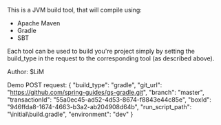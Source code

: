 This is a JVM build tool, that will compile using:
* Apache Maven
* Gradle
* SBT

Each tool can be used to build you're project simply by 
setting the build_type in the request to the corresponding 
tool (as described above).

Author: $LiM

Demo POST request:
{
    "build_type": "gradle",
    "git_url": "https://github.com/spring-guides/gs-gradle.git",
    "branch": "master",
    "transactionId": "55a0ec45-ad52-4d53-8674-f8843e44c85e",
    "boxId": "946ffda8-1674-4663-b3a2-ab204908d64b",
    "run_script_path": "\\initial\\build.gradle",
    "environment": "dev"
}
